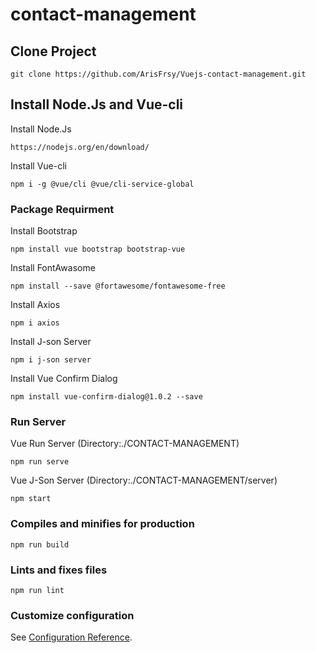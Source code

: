 # contact-management

## Clone Project

```
git clone https://github.com/ArisFrsy/Vuejs-contact-management.git
```

## Install Node.Js and Vue-cli

Install Node.Js

```
https://nodejs.org/en/download/
```

Install Vue-cli

```
npm i -g @vue/cli @vue/cli-service-global
```

### Package Requirment

Install Bootstrap

```
npm install vue bootstrap bootstrap-vue
```

Install FontAwasome

```
npm install --save @fortawesome/fontawesome-free
```

Install Axios

```
npm i axios
```

Install J-son Server

```
npm i j-son server
```

Install Vue Confirm Dialog

```
npm install vue-confirm-dialog@1.0.2 --save

```

### Run Server

Vue Run Server (Directory:./CONTACT-MANAGEMENT)

```
npm run serve
```

Vue J-Son Server (Directory:./CONTACT-MANAGEMENT/server)

```
npm start
```

### Compiles and minifies for production

```
npm run build
```

### Lints and fixes files

```
npm run lint
```

### Customize configuration

See [Configuration Reference](https://cli.vuejs.org/config/).
